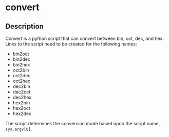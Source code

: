 convert
=======

Description
-----------
Convert is a python script that can convert between bin, oct, dec, and hex. Links to the script need to be created for the following names:
 * bin2oct
 * bin2dec
 * bin2hex
 * oct2bin
 * oct2dec
 * oct2hex
 * dec2bin
 * dec2oct
 * dec2hex
 * hex2bin
 * hex2oct
 * hex2dec

The script determines the conversion mode based upon the script name, `sys.argv[0]`.
